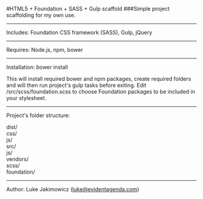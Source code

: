 #HTML5 + Foundation + SASS + Gulp scaffold
###Simple project scaffolding for my own use.

---
Includes:
Foundation CSS framework (SASS), Gulp, jQuery

---
Requires:
Node.js, npm, bower

---
Installation:
bower install

This will install required bower and npm packages, create required folders and will then run project's gulp tasks before exiting.
Edit /src/scss/foundation.scss to choose Foundation packages to be included in your stylesheet.

---
Project's folder structure:

dist/  
    css/  
    js/  
src/  
    js/  
        vendors/  
    scss/  
        foundation/  


---
Author:
Luke Jakimowicz (luke@evidentagenda.com)
